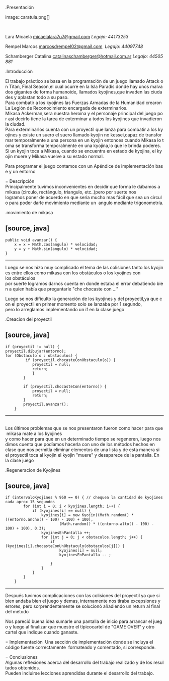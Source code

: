 .Presentación

image::caratula.png[]

 

Lara Micaela <micaelalara7u7@gmail.com> *Legajo: 44173253*

Rempel Marcos <marcosdrempel02@gmail.com>  *Legajo: 44097748*

Schamberger Catalina <catalinaschamberger@hotmail.com.ar> *Legajo: 44505881*

.Introducción 

El trabajo práctico se basa en la programación de un juego llamado Attack on Titan, Final Season,el cual ocurre en la Isla Paradis donde hay unos malvados gigantes de forma humanoide, llamados kyojines,que invaden las ciudades y aplastan todo a su paso.
Para combatir a los kyojines las Fuerzas Armadas de la Humanidad crearon La Legión de Reconocimiento encargada de exterminarlos.
Mikasa Ackerman,sera nuestra heroína y el personaje principal del juego por así decirlo tiene la tarea de exterminar a todos los kyojines que invadieron la ciudad.
Para exterminarlos cuenta con un proyectil que lanza para combatir a los kyojines y existe un suero el suero llamado kyojin no kessei,capaz de transformar temporalmente a una persona en un kyojin entonces cuando Mikasa lo toma se transforma temporalmente en una kyojina,lo que le brinda poderes. Si un kyojin toca a Mikasa, cuando se encuentra en estado de kyojina, el kyojin muere y Mikasa vuelve a su estado normal.

Para programar el juego contamos con un Apéndice de implementación base y un entorno

= Descripción 
Principalmente tuvimos inconvenientes en decidir que forma le dábamos a mikasa (circulo, rectángulo, triangulo, etc..)pero por suerte nos logramos poner de acuerdo en que seria mucho mas fácil que sea un circulo para poder darle movimiento mediante un 
angulo mediante trigonometría.

.movimiento de mikasa

[source, java]
----
    public void avanzar() {
		x = x + Math.cos(angulo) * velocidad;
		y = y + Math.sin(angulo) * velocidad;
	}
----

Luego se nos hizo muy complicado el tema de las colisiones tanto los kyojines entre ellos como mikasa con los obstáculos o los kyojines con los obstáculos 
por suerte logramos darnos cuenta en donde estaba el error debatiendo bien a quien había que preguntarle "che chocaste
con ..."

Luego se nos dificulto la generación de los kyojines y del proyectil,ya que con el proyectil en primer momento solo se lanzaba por 1 segundo, pero lo arreglamos implementando un if en la clase juego

.Creacion del proyectil

[source, java]
----
    if (proyectil != null) {
    proyectil.dibujar(entorno);
    for (Obstaculo o : obstaculos) {
			 if (proyectil.chocasteConObstaculo(o)) {
				proyectil = null;
				return;
				}
			}

			if (proyectil.chocasteCon(entorno)) {
				proyectil = null;
				return;
			}
			proyectil.avanzar();
		}
----
  
Los últimos problemas que se nos presentaron fueron como hacer para que mikasa mate a los kyojines y como hacer para que en un determinado tiempo se regeneren, luego nos dimos cuenta que podíamos hacerla con uno de los métodos hechos en clase que nos permitía eliminar elementos de una lista y de esta manera si el proyectil toca al kyojin el kyojin "muere" y desaparece de la pantalla. 
En la clase juego

.Regeneracion de Kyojines

[source, java]
----
    if (intervaloKyojines % 960 == 0) { // chequea la cantidad de kyojines cada aprox 15 segundos
			for (int i = 0; i < kyojines.length; i++) {
				if (kyojines[i] == null) {
					kyojines[i] = new Kyojin((Math.random() * ((entorno.ancho() - 100) - 100) + 100),
							(Math.random() * ((entorno.alto() - 100) - 100) + 100), 0.3);
					kyojinesEnPantalla ++;
					for (int j = 0; j < obstaculos.length; j++) {
						if (kyojines[i].chocasteConUnObstaculo(obstaculos[j])) {
							kyojines[i] = null;
							kyojinesEnPantalla -- ;
							
						}
					}
				}
			}
		}
----
Después tuvimos complicaciones con las colisiones del proyectil ya que si bien andaba bien el juego y demas, internamente nos tiraba excepsiones y errores, pero sorprendentemente se solucionó añadiendo un return al final del método

Nos pareció buena idea sumarle una pantalla de inicio para arrancar el juego y luego al finalizar que muestre el típicocartel de "GAME OVER" y otro cartel que indique cuando ganaste.

= Implementación 
Una sección de implementación donde se incluya el código fuente correctamente 
formateado y comentado, si corresponde.

= Conclusiones 
Algunas reflexiones acerca del desarrollo del trabajo realizado y de los resultados obtenidos.
Pueden incluirse lecciones aprendidas durante el desarrollo del trabajo.


